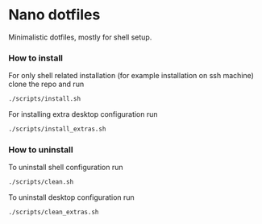 # Nano dotfiles

Minimalistic dotfiles, mostly for shell setup.

### How to install

For only shell related installation (for example installation on ssh machine) clone the repo and run

```sh
./scripts/install.sh
```

For installing extra desktop configuration run

```sh
./scripts/install_extras.sh
```

### How to uninstall

To uninstall shell configuration run

```sh
./scripts/clean.sh
```

To uninstall desktop configuration run

```sh
./scripts/clean_extras.sh
```

